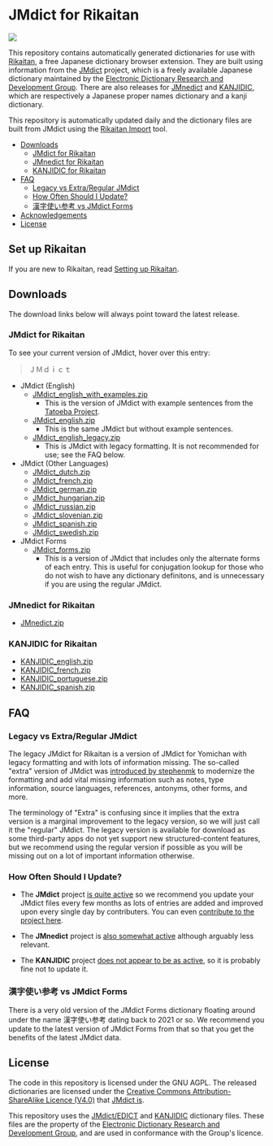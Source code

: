 # JMdict for Rikaitan <!-- omit in toc -->

[![](https://img.shields.io/github/v/tag/Ajatt-Tools/jmdict-rikaitan?style=for-the-badge&label=Last%20Release)](#downloads)

This repository contains automatically generated dictionaries for use with [Rikaitan](https://github.com/Ajatt-Tools/rikaitan), a free Japanese dictionary browser extension. They are built using information from the [JMdict](https://www.edrdg.org/wiki/index.php/JMdict-EDICT_Dictionary_Project) project, which is a freely available Japanese dictionary maintained by the [Electronic Dictionary Research and Development Group](http://www.edrdg.org/). There are also releases for [JMnedict](https://www.edrdg.org/enamdict/enamdict_doc.html) and [KANJIDIC](https://www.edrdg.org/wiki/index.php/KANJIDIC_Project), which are respectively a Japanese proper names dictionary and a kanji dictionary.

This repository is automatically updated daily and the dictionary files are built from JMdict using the [Rikaitan Import](https://github.com/Ajatt-Tools/rikaitan-import) tool.

- [Downloads](#downloads)
  - [JMdict for Rikaitan](#jmdict-for-rikaitan)
  - [JMnedict for Rikaitan](#jmnedict-for-rikaitan)
  - [KANJIDIC for Rikaitan](#kanjidic-for-rikaitan)
- [FAQ](#faq)
  - [Legacy vs Extra/Regular JMdict](#legacy-vs-extraregular-jmdict)
  - [How Often Should I Update?](#how-often-should-i-update)
  - [漢字使い参考 vs JMdict Forms](#漢字使い参考-vs-jmdict-forms)
- [Acknowledgements](#acknowledgements)
- [License](#license)

## Set up Rikaitan

If you are new to Rikaitan, read
[Setting up Rikaitan](https://tatsumoto.neocities.org/blog/setting-up-yomichan).

## Downloads

The download links below will always point toward the latest release.

### JMdict for Rikaitan

To see your current version of JMdict, hover over this entry:

> ＪＭｄｉｃｔ

- JMdict (English)
  - [JMdict_english_with_examples.zip](https://github.com/Ajatt-Tools/jmdict-rikaitan/releases/latest/download/JMdict_english_with_examples.zip)
    - This is the version of JMdict with example sentences from the [Tatoeba Project](http://tatoeba.org/home).
  - [JMdict_english.zip](https://github.com/Ajatt-Tools/jmdict-rikaitan/releases/latest/download/JMdict_english.zip)
    - This is the same JMdict but without example sentences.
  - [JMdict_english_legacy.zip](https://github.com/Ajatt-Tools/jmdict-rikaitan/releases/latest/download/JMdict_english_legacy.zip)
    - This is JMdict with legacy formatting. It is not recommended for use; see the FAQ below.
- JMdict (Other Languages)
  - [JMdict_dutch.zip](https://github.com/Ajatt-Tools/jmdict-rikaitan/releases/latest/download/JMdict_dutch.zip)
  - [JMdict_french.zip](https://github.com/Ajatt-Tools/jmdict-rikaitan/releases/latest/download/JMdict_french.zip)
  - [JMdict_german.zip](https://github.com/Ajatt-Tools/jmdict-rikaitan/releases/latest/download/JMdict_german.zip)
  - [JMdict_hungarian.zip](https://github.com/Ajatt-Tools/jmdict-rikaitan/releases/latest/download/JMdict_hungarian.zip)
  - [JMdict_russian.zip](https://github.com/Ajatt-Tools/jmdict-rikaitan/releases/latest/download/JMdict_russian.zip)
  - [JMdict_slovenian.zip](https://github.com/Ajatt-Tools/jmdict-rikaitan/releases/latest/download/JMdict_slovenian.zip)
  - [JMdict_spanish.zip](https://github.com/Ajatt-Tools/jmdict-rikaitan/releases/latest/download/JMdict_spanish.zip)
  - [JMdict_swedish.zip](https://github.com/Ajatt-Tools/jmdict-rikaitan/releases/latest/download/JMdict_swedish.zip)
- JMdict Forms
  - [JMdict_forms.zip](https://github.com/Ajatt-Tools/jmdict-rikaitan/releases/latest/download/JMdict_forms.zip)
    - This is a version of JMdict that includes only the alternate forms of each entry. This is useful for conjugation lookup for those who do not wish to have any dictionary definitons, and is unnecessary if you are using the regular JMdict.

### JMnedict for Rikaitan

- [JMnedict.zip](https://github.com/Ajatt-Tools/jmdict-rikaitan/releases/latest/download/JMnedict.zip)

### KANJIDIC for Rikaitan

- [KANJIDIC_english.zip](https://github.com/Ajatt-Tools/jmdict-rikaitan/releases/latest/download/KANJIDIC_english.zip)
- [KANJIDIC_french.zip](https://github.com/Ajatt-Tools/jmdict-rikaitan/releases/latest/download/KANJIDIC_french.zip)
- [KANJIDIC_portuguese.zip](https://github.com/Ajatt-Tools/jmdict-rikaitan/releases/latest/download/KANJIDIC_portuguese.zip)
- [KANJIDIC_spanish.zip](https://github.com/Ajatt-Tools/jmdict-rikaitan/releases/latest/download/KANJIDIC_spanish.zip)

## FAQ

### Legacy vs Extra/Regular JMdict

The legacy JMdict for Rikaitan is a version of JMdict for Yomichan with legacy formatting and with lots of information missing. The so-called "extra" version of JMdict was [introduced by stephenmk](https://github.com/FooSoft/yomichan-import/pull/40) to modernize the formatting and add vital missing information such as notes, type information, source languages, references, antonyms, other forms, and more.

The terminology of "Extra" is confusing since it implies that the extra version is a marginal improvement to the legacy version, so we will just call it the "regular" JMdict. The legacy version is available for download as some third-party apps do not yet support new structured-content features, but we recommend using the regular version if possible as you will be missing out on a lot of important information otherwise.

### How Often Should I Update?

- The **JMdict** project [is quite active](https://www.edrdg.org/jmwsgi/updates.py?svc=jmdict&i=1) so we recommend you update your JMdict files every few months as lots of entries are added and improved upon every single day by contributers. You can even [contribute to the project here](https://www.edrdg.org/jmwsgi/edhelpq.py?svc=jmdict&sid=).

- The **JMnedict** project is [also somewhat active](https://www.edrdg.org/jmwsgi/updates.py?svc=jmdict&i=1) although arguably less relevant.

- The **KANJIDIC** project [does not appear to be as active](https://www.edrdg.org/wiki/index.php/KANJIDIC_Project), so it is probably fine not to update it.

### 漢字使い参考 vs JMdict Forms

There is a very old version of the JMdict Forms dictionary floating around under the name 漢字使い参考 dating back to 2021 or so. We recommend you update to the latest version of JMdict Forms from that so that you get the benefits of the latest JMdict data.

## License

The code in this repository is licensed under the GNU AGPL.
The released dictionaries are licensed under the [Creative Commons Attribution-ShareAlike Licence (V4.0)](https://creativecommons.org/licenses/by-sa/4.0/) that [JMdict is](https://www.edrdg.org/edrdg/licence.html).

This repository uses the [JMdict/EDICT](https://www.edrdg.org/wiki/index.php/JMdict-EDICT_Dictionary_Project) and [KANJIDIC](https://www.edrdg.org/wiki/index.php/KANJIDIC_Project) dictionary files. These files are the property of the [Electronic Dictionary Research and Development Group](https://www.edrdg.org/), and are used in conformance with the Group's licence.
